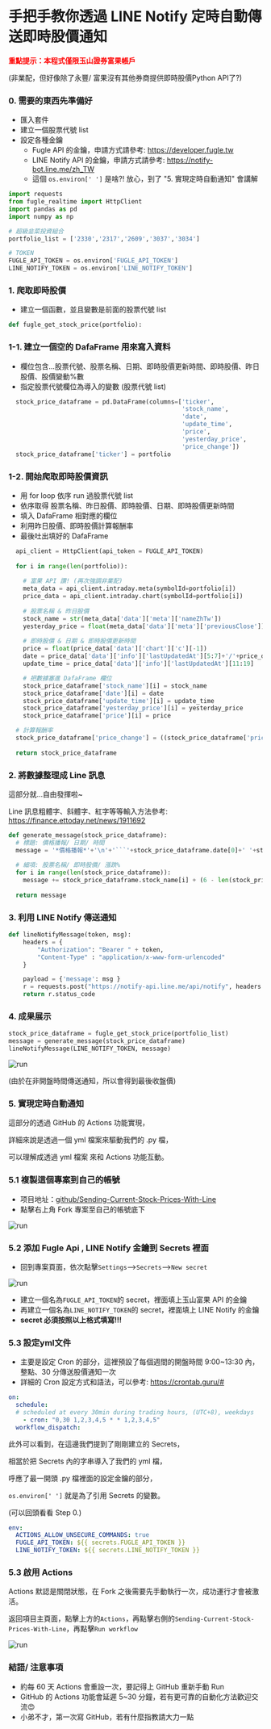 # 手把手教你透過 LINE Notify 定時自動傳送即時股價通知
<span style="color:red;">**重點提示：本程式僅限玉山證券富果帳戶**</span>

(非業配，但好像除了永豐/ 富果沒有其他券商提供即時股價Python API了?)

### 0. 需要的東西先準備好
- 匯入套件
- 建立一個股票代號 list
- 設定各種金鑰
  - Fugle API 的金鑰，申請方式請參考: https://developer.fugle.tw
  - LINE Notify API 的金鑰，申請方式請參考: https://notify-bot.line.me/zh_TW
  - 這個 `os.environ[' ']` 是啥?! 放心，到了 "5. 實現定時自動通知" 會講解

```python
import requests
from fugle_realtime import HttpClient
import pandas as pd
import numpy as np

# 超級韭菜投資組合
portfolio_list = ['2330','2317','2609','3037','3034']

# TOKEN
FUGLE_API_TOKEN = os.environ['FUGLE_API_TOKEN']
LINE_NOTIFY_TOKEN = os.environ['LINE_NOTIFY_TOKEN']
```

### 1. 爬取即時股價
- 建立一個函數，並且變數是前面的股票代號 list

```python
def fugle_get_stock_price(portfolio):
```

### 1-1. 建立一個空的 DafaFrame 用來寫入資料
- 欄位包含...股票代號、股票名稱、日期、即時股價更新時間、即時股價、昨日股價、股價變動%數
- 指定股票代號欄位為導入的變數 (股票代號 list)

```python
  stock_price_dataframe = pd.DataFrame(columns=['ticker', 
                                                'stock_name',
                                                'date',
                                                'update_time', 
                                                'price', 
                                                'yesterday_price', 
                                                'price_change'])
  stock_price_dataframe['ticker'] = portfolio
```
### 1-2. 開始爬取即時股價資訊
- 用 for loop 依序 run 過股票代號 list
- 依序取得 股票名稱、昨日股價、即時股價、日期、即時股價更新時間
- 填入 DafaFrame 相對應的欄位
- 利用昨日股價、即時股價計算報酬率
- 最後吐出填好的 DafaFrame

```python
  api_client = HttpClient(api_token = FUGLE_API_TOKEN)
  
  for i in range(len(portfolio)):
    
    # 富果 API 讚! (再次強調非業配)
    meta_data = api_client.intraday.meta(symbolId=portfolio[i])
    price_data = api_client.intraday.chart(symbolId=portfolio[i])
    
    # 股票名稱 & 昨日股價
    stock_name = str(meta_data['data']['meta']['nameZhTw'])
    yesterday_price = float(meta_data['data']['meta']['previousClose'])
    
    # 即時股價 & 日期 & 即時股價更新時間
    price = float(price_data['data']['chart']['c'][-1])
    date = price_data['data']['info']['lastUpdatedAt'][5:7]+'/'+price_data['data']['info']['lastUpdatedAt'][8:10]
    update_time = price_data['data']['info']['lastUpdatedAt'][11:19]

    # 把數據塞進 DafaFrame 欄位
    stock_price_dataframe['stock_name'][i] = stock_name
    stock_price_dataframe['date'][i] = date
    stock_price_dataframe['update_time'][i] = update_time
    stock_price_dataframe['yesterday_price'][i] = yesterday_price
    stock_price_dataframe['price'][i] = price

  # 計算報酬率
  stock_price_dataframe['price_change'] = ((stock_price_dataframe['price']/stock_price_dataframe['yesterday_price']-1)*100).astype('float').round(decimals = 2)
  
  return stock_price_dataframe
```

### 2. 將數據整理成 Line 訊息
這部分就...自由發揮啦~

Line 訊息粗體字、斜體字、紅字等等輸入方法參考: https://finance.ettoday.net/news/1911692

```python
def generate_message(stock_price_dataframe):
  # 標題: 價格播報/ 日期/ 時間
  message = '*價格播報*'+'\n'+'```'+stock_price_dataframe.date[0]+' '+stock_price_dataframe.update_time[0]+'```\n'
  
  # 細項: 股票名稱/ 即時股價/ 漲跌%
  for i in range(len(stock_price_dataframe)):
    message += stock_price_dataframe.stock_name[i] + (6 - len(stock_price_dataframe.stock_name[i]))*'  ' + str(stock_price_dataframe.price[i]) + (6 - len(str(stock_price_dataframe.price[i])))*'  ' +'( _' + str(stock_price_dataframe.price_change[i]) + '%_ )' + '\n'
  
  return message
```

### 3. 利用 LINE Notify 傳送通知

```python
def lineNotifyMessage(token, msg):
    headers = {
        "Authorization": "Bearer " + token, 
        "Content-Type" : "application/x-www-form-urlencoded"
    }

    payload = {'message': msg }
    r = requests.post("https://notify-api.line.me/api/notify", headers = headers, params = payload)
    return r.status_code
```

### 4. 成果展示

```python
stock_price_dataframe = fugle_get_stock_price(portfolio_list)
message = generate_message(stock_price_dataframe)
lineNotifyMessage(LINE_NOTIFY_TOKEN, message)
```
![run](https://s2.loli.net/2022/12/06/QgBqkdvthirKUD7.png)

(由於在非開盤時間傳送通知，所以會得到最後收盤價)

### 5. 實現定時自動通知

這部分的透過 GitHub 的 Actions 功能實現，

詳細來說是透過一個 yml 檔案來驅動我們的 .py 檔，

可以理解成透過 yml 檔案 來和 Actions 功能互動。

### 5.1 複製這個專案到自己的帳號
- 项目地址：[github/Sending-Current-Stock-Prices-With-Line](https://github.com/ryk001/Sending-Current-Stock-Prices-With-Line.git)
- 點擊右上角 Fork 專案至自己的帳號底下

![run](https://s2.loli.net/2022/12/06/1ta8qHFNBWjQuUb.png)

### 5.2 添加 Fugle Api , LINE Notify 金鑰到 Secrets 裡面

- 回到專案頁面，依次點擊`Settings`-->`Secrets`-->`New secret`

![run](https://s2.loli.net/2022/12/07/7lvh9u3ayXZkIAm.png)

- 建立一個名為`FUGLE_API_TOKEN`的 secret，裡面填上玉山富果 API 的金鑰
- 再建立一個名為`LINE_NOTIFY_TOKEN`的 secret，裡面填上 LINE Notify 的金鑰
- **secret 必須按照以上格式填寫!!!**


### 5.3 設定yml文件
- 主要是設定 Cron 的部分，這裡預設了每個週間的開盤時間 9:00~13:30 內，整點、30 分傳送股價通知一次
- 詳細的 Cron 設定方式和語法，可以參考: https://crontab.guru/#

```yml
on:
  schedule:
  # scheduled at every 30min during trading hours, (UTC+8), weekdays
    - cron: "0,30 1,2,3,4,5 * * 1,2,3,4,5"
  workflow_dispatch:
```

此外可以看到，在這邊我們提到了剛剛建立的 Secrets，

相當於把 Secrets 內的字串導入了我們的 yml 檔，

呼應了最一開頭 .py 檔裡面的設定金鑰的部分，

`os.environ[' ']` 就是為了引用 Secrets 的變數。

(可以回頭看看 Step 0.)

```yml
env:
  ACTIONS_ALLOW_UNSECURE_COMMANDS: true
  FUGLE_API_TOKEN: ${{ secrets.FUGLE_API_TOKEN }}
  LINE_NOTIFY_TOKEN: ${{ secrets.LINE_NOTIFY_TOKEN }}
```

### 5.3 啟用 Actions

Actions 默認是關閉狀態，在 Fork 之後需要先手動執行一次，成功運行才會被激活。

返回項目主頁面，點擊上方的`Actions`，再點擊右側的`Sending-Current-Stock-Prices-With-Line`，再點擊`Run workflow`

![run](https://s2.loli.net/2022/12/07/jQufzoTSVdcbsn2.png)

### 結語/ 注意事項
- 約每 60 天 Actions 會重設一次，要記得上 GitHub 重新手動 Run
- GitHub 的 Actions 功能會延遲 5~30 分鐘，若有更可靠的自動化方法歡迎交流😍
- 小弟不才，第一次寫 GitHub，若有什麼指教請大力一點
